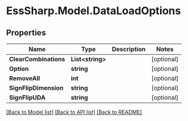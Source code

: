 # EssSharp.Model.DataLoadOptions

## Properties

Name | Type | Description | Notes
------------ | ------------- | ------------- | -------------
**ClearCombinations** | **List&lt;string&gt;** |  | [optional] 
**Option** | **string** |  | [optional] 
**RemoveAll** | **int** |  | [optional] 
**SignFlipDimension** | **string** |  | [optional] 
**SignFlipUDA** | **string** |  | [optional] 

[[Back to Model list]](../README.md#documentation-for-models) [[Back to API list]](../README.md#documentation-for-api-endpoints) [[Back to README]](../README.md)

